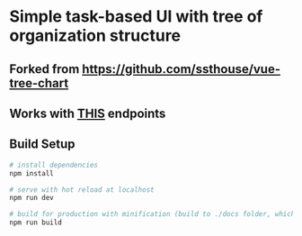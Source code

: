 # Simple task-based UI with tree of organization structure

## Forked from https://github.com/ssthouse/vue-tree-chart
## Works with [THIS](https://github.com/JaysesS/Hackathon#endpoints) endpoints



## Build Setup

```bash
# install dependencies
npm install

# serve with hot reload at localhost
npm run dev

# build for production with minification (build to ./docs folder, which can be auto servered by github page 🤓)
npm run build
```
